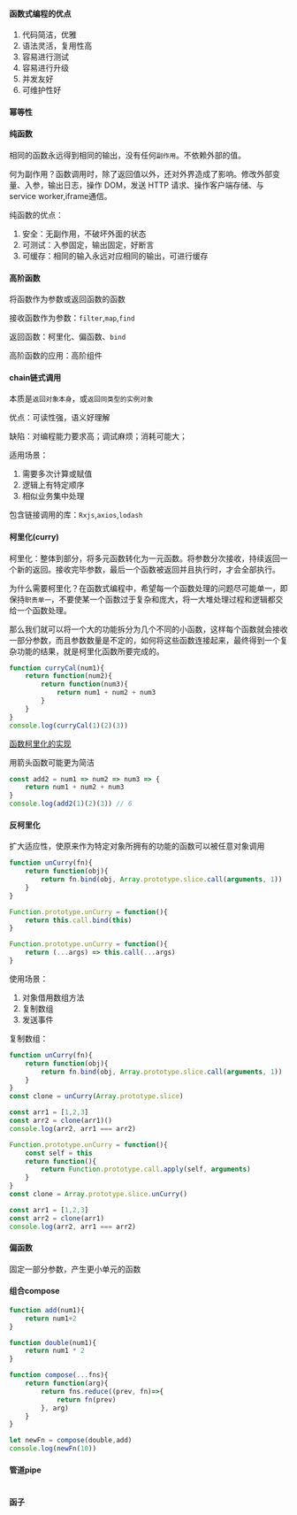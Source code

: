 
#### 函数式编程的优点

1. 代码简洁，优雅
2. 语法灵活，复用性高
3. 容易进行测试
4. 容易进行升级
5. 并发友好
6. 可维护性好

#### 幂等性

#### 纯函数

相同的函数永远得到相同的输出，没有任何`副作用`。不依赖外部的值。

何为副作用？函数调用时，除了返回值以外，还对外界造成了影响。修改外部变量、入参，输出日志，操作 DOM，发送 HTTP 请求、操作客户端存储、与service worker,iframe通信。

纯函数的优点：

1. 安全：无副作用，不破坏外面的状态
2. 可测试：入参固定，输出固定，好断言
3. 可缓存：相同的输入永远对应相同的输出，可进行缓存

#### 高阶函数

将函数作为参数或返回函数的函数

接收函数作为参数：`filter`,`map`,`find`

返回函数：柯里化、偏函数、`bind`

高阶函数的应用：高阶组件

#### chain链式调用

本质是`返回对象本身`，或`返回同类型的实例对象`

优点：可读性强，语义好理解

缺陷：对编程能力要求高；调试麻烦；消耗可能大；

适用场景：

1. 需要多次计算或赋值
2. 逻辑上有特定顺序
3. 相似业务集中处理

包含链接调用的库：`Rxjs`,`axios`,`lodash`

#### 柯里化(curry)

柯里化：整体到部分，将多元函数转化为一元函数。将参数分次接收，持续返回一个新的返回。接收完毕参数，最后一个函数被返回并且执行时，才会全部执行。

为什么需要柯里化？在函数式编程中，希望每一个函数处理的问题尽可能单一，即保持`职责单一`，不要使某一个函数过于复杂和庞大，将一大堆处理过程和逻辑都交给一个函数处理。

那么我们就可以将一个大的功能拆分为几个不同的小函数，这样每个函数就会接收一部分参数，而且参数数量是不定的，如何将这些函数连接起来，最终得到一个复杂功能的结果，就是柯里化函数所要完成的。

```javascript
function curryCal(num1){
    return function(num2){
        return function(num3){
            return num1 + num2 + num3
        }
    }
}
console.log(curryCal(1)(2)(3))
```

[函数柯里化的实现](https://github.com/fltenwall/JavaScript_Interview_Question/blob/main/notes/函数式编程/函数柯里化.md)

用箭头函数可能更为简洁

```javascript
const add2 = num1 => num2 => num3 => {
    return num1 + num2 + num3
}
console.log(add2(1)(2)(3)) // 6
```

#### 反柯里化
扩大适应性，使原来作为特定对象所拥有的功能的函数可以被任意对象调用

```javascript
function unCurry(fn){
    return function(obj){
        return fn.bind(obj, Array.prototype.slice.call(arguments, 1))
    }
}
```

```javascript
Function.prototype.unCurry = function(){
    return this.call.bind(this)
}
```

```javascript
Function.prototype.unCurry = function(){
    return (...args) => this.call(...args)
}
```
使用场景：

1. 对象借用数组方法
2. 复制数组
3. 发送事件 

复制数组：

```javascript
function unCurry(fn){
    return function(obj){
        return fn.bind(obj, Array.prototype.slice.call(arguments, 1))
    }
}
const clone = unCurry(Array.prototype.slice)

const arr1 = [1,2,3]
const arr2 = clone(arr1)()
console.log(arr2, arr1 === arr2)
```

```javascript
Function.prototype.unCurry = function(){
    const self = this
    return function(){
        return Function.prototype.call.apply(self, arguments)
    }
}
const clone = Array.prototype.slice.unCurry()

const arr1 = [1,2,3]
const arr2 = clone(arr1)
console.log(arr2, arr1 === arr2)
```

#### 偏函数

固定一部分参数，产生更小单元的函数

#### 组合compose

```javascript
function add(num1){
    return num1+2
}

function double(num1){
    return num1 * 2
}

function compose(...fns){
    return function(arg){
        return fns.reduce((prev, fn)=>{
            return fn(prev)
        }, arg)
    }
}

let newFn = compose(double,add)
console.log(newFn(10))
```

#### 管道pipe

```javascript

```

#### 函子

